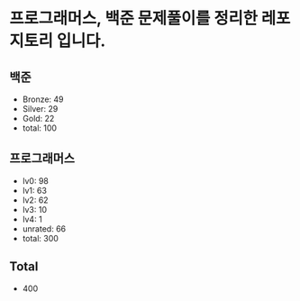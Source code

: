 # 프로그래머스, 백준 문제풀이를 정리한 레포지토리 입니다. 

## 백준
- Bronze: 49
- Silver: 29
- Gold: 22
- total: 100

## 프로그래머스
- lv0: 98
- lv1: 63
- lv2: 62
- lv3: 10
- lv4: 1
- unrated: 66
- total: 300

## Total
- 400
